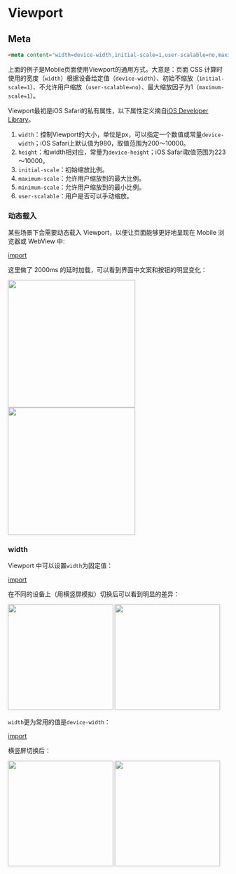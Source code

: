 # Viewport

## Meta

```html
<meta content="width=device-width,initial-scale=1,user-scalable=no,maximum-scale=1" name="viewport"/>
```

上面的例子是Mobile页面使用Viewport的通用方式。大意是：页面 CSS 计算时使用的宽度（`width`）根据设备给定值（`device-width`）、初始不缩放（`initial-scale=1`）、不允许用户缩放（`user-scalable=no`）、最大缩放因子为1（`maximum-scale=1`）。 

Viewport最初是iOS Safari的私有属性，以下属性定义摘自[iOS Developer Library](https://developer.apple.com/library/ios/documentation/AppleApplications/Reference/SafariWebContent/UsingtheViewport/UsingtheViewport.html)。

1. `width`：控制Viewport的大小，单位是px，可以指定一个数值或常量`device-width`；iOS Safari上默认值为980，取值范围为200～10000。
2. `height`：和width相对应，常量为`device-height`；iOS Safari取值范围为223～10000。
3. `initial-scale`：初始缩放比例。
4. `maximum-scale`：允许用户缩放到的最大比例。
5. `minimum-scale`：允许用户缩放到的最小比例。
6. `user-scalable`：用户是否可以手动缩放。

### 动态载入

某些场景下会需要动态载入 Viewport，以便让页面能够更好地呈现在 Mobile 浏览器或 WebView 中:

[import](../../examples/mobile/viewport-load.html) 

这里做了 2000ms 的延时加载，可以看到界面中文案和按钮的明显变化：

<img style="box-shadow: 0 0 5px #ddd;" src="http://gw.alicdn.com/tps/TB1k9vTKXXXXXbbXXXXXXXXXXXX-764-580.png" height="290"> <img style="box-shadow: 0 0 5px #ddd;" src="http://gw.alicdn.com/tps/TB1oB2pKXXXXXb2XVXXXXXXXXXX-764-580.png" height="290">

### width

Viewport 中可以设置`width`为固定值：

[import](../../examples/mobile/viewport-width.html)

在不同的设备上（用横竖屏模拟）切换后可以看到明显的差异：

<img style="box-shadow: 0 0 5px #ddd;" src="https://gw.alicdn.com/tps/TB1upvfKXXXXXctaXXXXXXXXXXX-1080-1920.png" width="240"> <img style="box-shadow: 0 0 5px #ddd;" src="https://gw.alicdn.com/tps/TB1QCTTKXXXXXbOXXXXXXXXXXXX-1920-1080.png" height="240">

`width`更为常用的值是`device-width`：

[import](../../examples/mobile/viewport-device-width.html)

横竖屏切换后：

<img style="box-shadow: 0 0 5px #ddd;" src="https://gw.alicdn.com/tps/TB1V66MKXXXXXa7XpXXXXXXXXXX-1080-1920.png" width="240"> <img style="box-shadow: 0 0 5px #ddd;" src="https://gw.alicdn.com/tps/TB1VezmKXXXXXX_aXXXXXXXXXXX-1920-1080.png" height="240">




